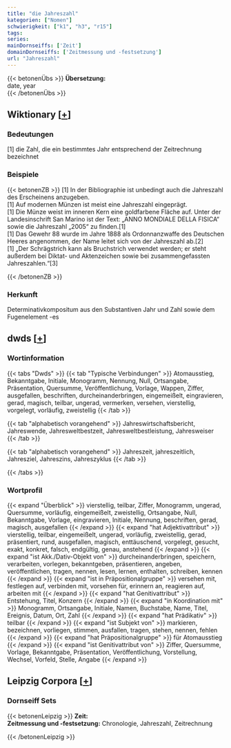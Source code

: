 ```yaml
---
title: "die Jahreszahl"
kategorien: ["Nomen"]
schwierigkeit: ["k1", "h3", "r15"]
tags:
series:
mainDornseiffs: ['Zeit']
domainDornseiffs: ['Zeitmessung und -festsetzung']
url: "Jahreszahl"
---
```


{{< betonenÜbs >}}
**Übersetzung:**  
date, year  
{{< /betonenÜbs >}}

## Wiktionary [[+](https://de.wiktionary.org/wiki/Jahreszahl)]

### Bedeutungen
[1] die Zahl, die ein bestimmtes Jahr entsprechend der Zeitrechnung bezeichnet  

### Beispiele
{{< betonenZB >}}
[1] In der Bibliographie ist unbedingt auch die Jahreszahl des Erscheinens anzugeben.  
[1] Auf modernen Münzen ist meist eine Jahreszahl eingeprägt.  
[1] Die Münze weist im inneren Kern eine goldfarbene Fläche auf. Unter der Landesinschrift San Marino ist der Text: „ANNO MONDIALE DELLA FISICA“ sowie die Jahreszahl „2005“ zu finden.[1]  
[1] Das Gewehr 88 wurde im Jahre 1888 als Ordonnanzwaffe des Deutschen Heeres angenommen, der Name leitet sich von der Jahreszahl ab.[2]  
[1] „Der Schrägstrich kann als Bruchstrich verwendet werden; er steht außerdem bei Diktat- und Aktenzeichen sowie bei zusammengefassten Jahreszahlen.“[3]  

{{< /betonenZB >}}
### Herkunft
Determinativkompositum aus den Substantiven Jahr und Zahl sowie dem Fugenelement -es  



## dwds [[+](https://www.dwds.de/wb/Jahreszahl)]

### Wortinformation
{{< tabs "Dwds" >}}
{{< tab "Typische Verbindungen" >}}
Atomausstieg, Bekanntgabe, Initiale, Monogramm, Nennung, Null, Ortsangabe, Präsentation, Quersumme, Veröffentlichung, Vorlage, Wappen, Ziffer, ausgefallen, beschriften, durcheinanderbringen, eingemeißelt, eingravieren, gerad, magisch, teilbar, ungerad, vermerken, versehen, vierstellig, vorgelegt, vorläufig, zweistellig
{{< /tab >}}

{{< tab "alphabetisch vorangehend" >}}
Jahreswirtschaftsbericht, Jahreswende, Jahresweltbestzeit, Jahresweltbestleistung, Jahresweiser
{{< /tab >}}

{{< tab "alphabetisch vorangehend" >}}
Jahreszeit, jahreszeitlich, Jahresziel, Jahreszins, Jahreszyklus
{{< /tab >}}

{{< /tabs >}}

### Wortprofil
{{< expand "Überblick" >}} vierstellig, teilbar, Ziffer, Monogramm, ungerad, Quersumme, vorläufig, eingemeißelt, zweistellig, Ortsangabe, Null, Bekanntgabe, Vorlage, eingravieren, Initiale, Nennung, beschriften, gerad, magisch, ausgefallen {{< /expand >}}
{{< expand "hat Adjektivattribut" >}} vierstellig, teilbar, eingemeißelt, ungerad, vorläufig, zweistellig, gerad, präsentiert, rund, ausgefallen, magisch, enttäuschend, vorgelegt, gesucht, exakt, konkret, falsch, endgültig, genau, anstehend {{< /expand >}}
{{< expand "ist Akk./Dativ-Objekt von" >}} durcheinanderbringen, speichern, verarbeiten, vorlegen, bekanntgeben, präsentieren, angeben, veröffentlichen, tragen, nennen, lesen, lernen, enthalten, schreiben, kennen {{< /expand >}}
{{< expand "ist in Präpositionalgruppe" >}} versehen mit, festlegen auf, verbinden mit, vorsehen für, erinnern an, reagieren auf, arbeiten mit {{< /expand >}}
{{< expand "hat Genitivattribut" >}} Entstehung, Titel, Konzern {{< /expand >}}
{{< expand "in Koordination mit" >}} Monogramm, Ortsangabe, Initiale, Namen, Buchstabe, Name, Titel, Ereignis, Datum, Ort, Zahl {{< /expand >}}
{{< expand "hat Prädikativ" >}} teilbar {{< /expand >}}
{{< expand "ist Subjekt von" >}} markieren, bezeichnen, vorliegen, stimmen, ausfallen, tragen, stehen, nennen, fehlen {{< /expand >}}
{{< expand "hat Präpositionalgruppe" >}} für Atomausstieg {{< /expand >}}
{{< expand "ist Genitivattribut von" >}} Ziffer, Quersumme, Vorlage, Bekanntgabe, Präsentation, Veröffentlichung, Vorstellung, Wechsel, Vorfeld, Stelle, Angabe {{< /expand >}}

## Leipzig Corpora [[+](https://corpora.uni-leipzig.de/en/res?word=Jahreszahl&corpusId=deu_newscrawl-public_2018)]

### Dornseiff Sets
{{< betonenLeipzig >}}
**Zeit:**  
**Zeitmessung und -festsetzung:** Chronologie, Jahreszahl, Zeitrechnung  

{{< /betonenLeipzig >}}
